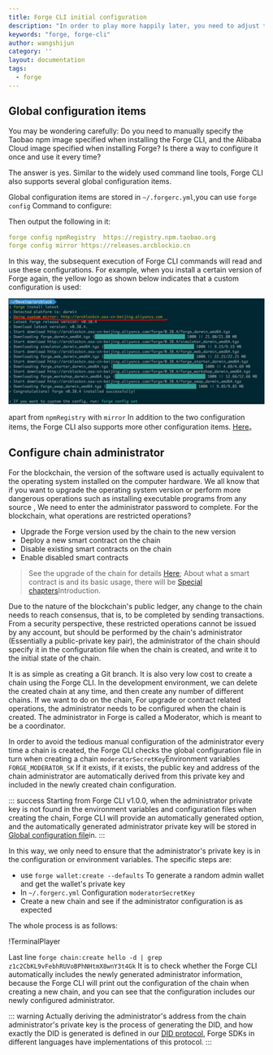 ```yaml
---
title: Forge CLI initial configuration
description: "In order to play more happily later, you need to adjust the Forge CLI"
keywords: "forge, forge-cli"
author: wangshijun
category: ''
layout: documentation
tags:
  - forge
---
```


## Global configuration items

You may be wondering carefully: Do you need to manually specify the Taobao npm image specified when installing the Forge CLI, and the Alibaba Cloud image specified when installing Forge? Is there a way to configure it once and use it every time?

The answer is yes. Similar to the widely used command line tools, Forge CLI also supports several global configuration items.

Global configuration items are stored in `~/.forgerc.yml`,you can use `forge config` Command to configure:

Then output the following in it:

```yaml
forge config npmRegistry  https://registry.npm.taobao.org
forge config mirror https://releases.arcblockio.cn
```

In this way, the subsequent execution of Forge CLI commands will read and use these configurations. For example, when you install a certain version of Forge again, the yellow logo as shown below indicates that a custom configuration is used:

![Custom Mirror](./images/custom-mirror.png)

apart from `npmRegistry` with `mirror` In addition to the two configuration items, the Forge CLI also supports more other configuration items. [Here](../../9-customization/global-config)。

## Configure chain administrator

For the blockchain, the version of the software used is actually equivalent to the operating system installed on the computer hardware. We all know that if you want to upgrade the operating system version or perform more dangerous operations such as installing executable programs from any source , We need to enter the administrator password to complete. For the blockchain, what operations are restricted operations?

- Upgrade the Forge version used by the chain to the new version
- Deploy a new smart contract on the chain
- Disable existing smart contracts on the chain
- Enable disabled smart contracts

> See the upgrade of the chain for details [Here](../../2-manage-chain-node/upgrade-chain); About what a smart contract is and its basic usage, there will be [Special chapters](../../6-working-with-contracts)Introduction.

Due to the nature of the blockchain's public ledger, any change to the chain needs to reach consensus, that is, to be completed by sending transactions. From a security perspective, these restricted operations cannot be issued by any account, but should be performed by the chain's administrator (Essentially a public-private key pair), the administrator of the chain should specify it in the configuration file when the chain is created, and write it to the initial state of the chain.

It is as simple as creating a Git branch. It is also very low cost to create a chain using the Forge CLI. In the development environment, we can delete the created chain at any time, and then create any number of different chains. If we want to do on the chain, For upgrade or contract related operations, the administrator needs to be configured when the chain is created. The administrator in Forge is called a Moderator, which is meant to be a coordinator.

In order to avoid the tedious manual configuration of the administrator every time a chain is created, the Forge CLI checks the global configuration file in turn when creating a chain `moderatorSecretKey`Environment variables `FORGE_MODERATOR_SK` If it exists, if it exists, the public key and address of the chain administrator are automatically derived from this private key and included in the newly created chain configuration.

::: success
Starting from Forge CLI v1.0.0, when the administrator private key is not found in the environment variables and configuration files when creating the chain, Forge CLI will provide an automatically generated option, and the automatically generated administrator private key will be stored in [Global configuration file](../../9-customization/global-config)in.
:::

In this way, we only need to ensure that the administrator's private key is in the configuration or environment variables. The specific steps are:

- use `forge wallet:create --defaults` To generate a random admin wallet and get the wallet's private key
- In `~/.forgerc.yml` Configuration `moderatorSecretKey`
- Create a new chain and see if the administrator configuration is as expected

The whole process is as follows:

!TerminalPlayer[](./images/3-config-moderator.yml)

Last line `forge chain:create hello -d | grep z1c2CbKL9vFebhRUVoBPhNHtmX8wnY3t4Gk` It is to check whether the Forge CLI automatically includes the newly generated administrator information, because the Forge CLI will print out the configuration of the chain when creating a new chain, and you can see that the configuration includes our newly configured administrator.

::: warning
Actually deriving the administrator's address from the chain administrator's private key is the process of generating the DID, and how exactly the DID is generated is defined in our [DID protocol](https://github.com/ArcBlock/abt-did-spec), Forge SDKs in different languages have implementations of this protocol.
:::
